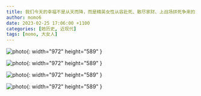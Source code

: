 ```yaml
---
title: 我们今天的幸福不是从天而降，而是精英女性从容赴死、散尽家财、上战场拼死争来的 
author: momo6
date: 2023-02-25 17:06:00 +1100
categories: [她历史, 近现代]
tags: [momo, 大女人]
---
```


![photo](/assets/img/20230225/m1.jpg){: width="972" height="589" }

![photo](/assets/img/20230225/m2.jpg){: width="972" height="589" }

![photo](/assets/img/20230225/m3.jpg){: width="972" height="589" }

![photo](/assets/img/20230225/m4.jpg){: width="972" height="589" }

